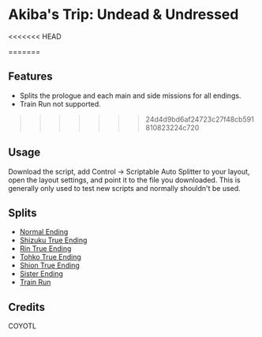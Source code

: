 # Akiba's Trip: Undead & Undressed
<<<<<<< HEAD

=======
## Features
* Splits the prologue and each main and side missions for all endings.
* Train Run not supported.
>>>>>>> 24d4d9bd6af24723c27f48cb591810823224c720
## Usage
Download the script, add Control -> Scriptable Auto Splitter to your layout, open the layout settings, and point it to the file you downloaded. This is generally only used to test new scripts and normally shouldn't be used.

## Splits
* [Normal Ending](https://github.com/C0Y0TL/asl/blob/main/Akiba's%20Trip%20Undead%20%26%20Undressed/lss/normal_ending.lss)
* [Shizuku True Ending](https://github.com/C0Y0TL/asl/blob/main/Akiba's%20Trip%20Undead%20%26%20Undressed/lss/shizuku_true_ending.lss)
* [Rin True Ending](https://github.com/C0Y0TL/asl/blob/main/Akiba's%20Trip%20Undead%20%26%20Undressed/lss/rin_true_ending.lss)
* [Tohko True Ending](https://github.com/C0Y0TL/asl/blob/main/Akiba's%20Trip%20Undead%20%26%20Undressed/lss/tohko_true_ending.lss)
* [Shion True Ending](https://github.com/C0Y0TL/asl/blob/main/Akiba's%20Trip%20Undead%20%26%20Undressed/lss/shion_true_ending.lss)
* [Sister Ending](https://github.com/C0Y0TL/asl/blob/main/Akiba's%20Trip%20Undead%20%26%20Undressed/lss/sister_ending.lss)
* [Train Run](https://github.com/C0Y0TL/asl/blob/main/Akiba's%20Trip%20Undead%20%26%20Undressed/lss/train_run.lss)

## Credits
COYOTL
